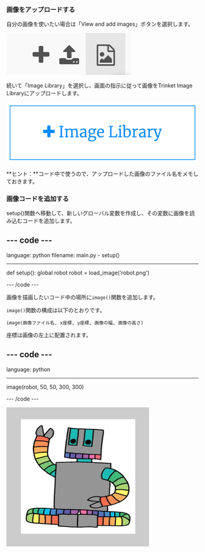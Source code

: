 ### 画像をアップロードする

自分の画像を使いたい場合は「View and add images」ボタンを選択します。

![プラス記号、アップロード記号、および画像記号。 画像記号が強調表示されている。](images/trinket_image.png)

続いて「Image Library」を選択し、画面の指示に従って画像をTrinket Image Libraryにアップロードします。

![プラス記号と「Image Library」という言葉が書かれたボタン。](images/trinket_image_library.png)

**ヒント：**コード中で使うので、アップロードした画像のファイル名をメモしておきます。

### 画像コードを追加する

setup()関数へ移動して、新しいグローバル変数を作成し、その変数に画像を読み込むコードを追加します。

--- code ---
---
language: python filename: main.py - setup()

---

def setup(): global robot robot = load_image('robot.png')

--- /code ---

画像を描画したいコード中の場所に`image()`関数を追加します。

`image()`関数の構成は以下のとおりです。

`image(画像ファイル名, x座標, y座標, 画像の幅, 画像の高さ)`

座標は画像の左上に配置されます。

--- code ---
---
language: python

---

  image(robot, 50, 50, 300, 300)

--- /code ---

![ロボット画像が表示されたコード領域と出力領域。](images/inserted-robot.png)
